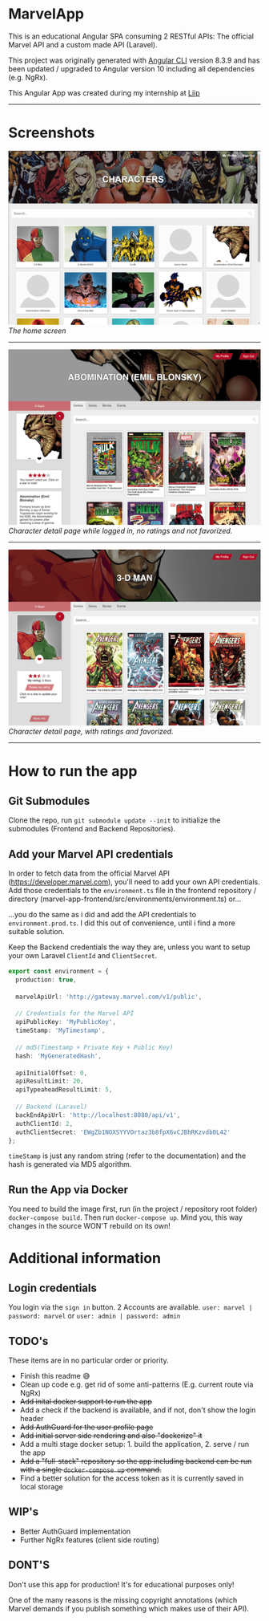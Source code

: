 # MarvelApp

This is an educational Angular SPA consuming 2 RESTful APIs: The official Marvel API and a custom made API (Laravel).

This project was originally generated with [Angular CLI](https://github.com/angular/angular-cli) version 8.3.9 and has been updated / upgraded to Angular version 10 including all dependencies (e.g. NgRx).

This Angular App was created during my internship at [Liip](https://www.liip.ch)

---
# Screenshots
![Marvel-App](doc/Marvel-App.png)
*The home screen*

---

![Marvel-Character-1](doc/Marvel-App-Character-2.png)
*Character detail page while logged in, no ratings and not favorized.*

---

![Marvel-Character-2](doc/Marvel-App-Character.png)
*Character detail page, with ratings and favorized.*

---
# How to run the app

## Git Submodules
Clone the repo, run `git submodule update --init` to initialize the submodules (Frontend and Backend Repositories).

## Add your Marvel API credentials
In order to fetch data from the official Marvel API (https://developer.marvel.com), you'll need to add your own API credentials. Add those credentials to the `environment.ts` file in the frontend repository / directory (marvel-app-frontend/src/environments/environment.ts) or...

...you do the same as i did and add the API credentials to `environment.prod.ts`. I did this out of convenience, until i find a more suitable solution. 

Keep the Backend credentials the way they are, unless you want to setup your own Laravel `ClientId` and `ClientSecret`.


```typescript
export const environment = {
  production: true,

  marvelApiUrl: 'http://gateway.marvel.com/v1/public',

  // Credentials for the Marvel API
  apiPublicKey: 'MyPublicKey',
  timeStamp: 'MyTimestamp',

  // md5(Timestamp + Private Key + Public Key)
  hash: 'MyGeneratedHash',

  apiInitialOffset: 0,
  apiResultLimit: 20,
  apiTypeaheadResultLimit: 5,

  // Backend (Laravel)
  backEndApiUrl: 'http://localhost:8080/api/v1',
  authClientId: 2,
  authClientSecret: 'EWgZb1NOXSYYVOrtaz3b8fpX6vCJBhRKzvdb0L42'
};
```

`timeStamp` is just any random string (refer to the documentation) and the hash is generated via MD5 algorithm.

## Run the App via Docker
You need to build the image first, run (in the project / repository root folder) `docker-compose build`. Then run `docker-compose up`.
Mind you, this way changes in the source WON'T rebuild on its own!

# Additional information

## Login credentials

You login via the `sign in` button. 2 Accounts are available.
`user: marvel | password: marvel` or `user: admin | password: admin` 

## TODO's
These items are in no particular order or priority.

- Finish this readme 😅
- Clean up code e.g. get rid of some anti-patterns (E.g. current route via NgRx)
- ~~Add inital docker support to run the app~~
- Add a check if the backend is available, and if not, don't show the login header
- ~~Add AuthGuard for the user profile page~~
- ~~Add initial server side rendering and also "dockerize" it~~
- Add a multi stage docker setup: 1. build the application, 2. serve / run the app
- ~~Add a "full-stack" repository so the app including backend can be run with a single `docker-compose up` command.~~
- Find a better solution for the access token as it is currently saved in local storage

## WIP's
- Better AuthGuard implementation
- Further NgRx features (client side routing)

## DONT'S
Don't use this app for production! It's for educational purposes only! 

One of the many reasons is the missing copyright annotations (which Marvel demands if you publish something which makes use of their API).
